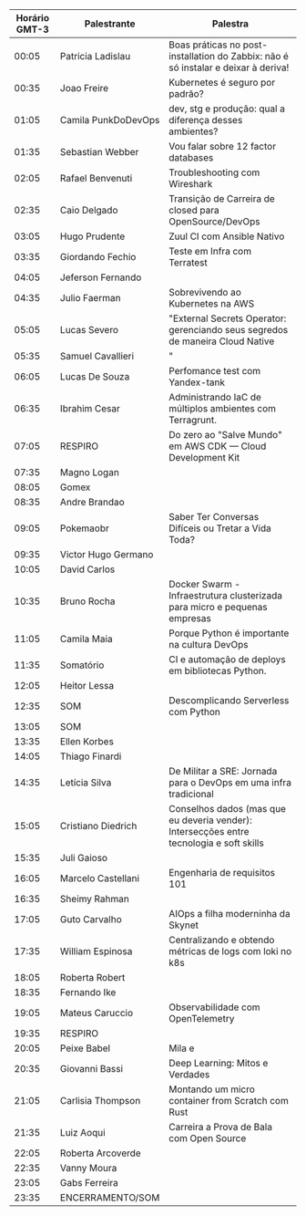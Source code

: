 | Horário GMT-3 | Palestrante  | Palestra |
| --- | --- | --- | 
| 00:05 | Patricia Ladislau | Boas práticas no post-installation do Zabbix: não é só instalar e deixar à deriva! |
| 00:35 | Joao Freire | Kubernetes é seguro por padrão? |
| 01:05 | Camila PunkDoDevOps | dev, stg e produção: qual a diferença desses ambientes? |
| 01:35 | Sebastian Webber | Vou falar sobre 12 factor databases |
| 02:05 | Rafael Benvenuti | Troubleshooting com Wireshark |
| 02:35 | Caio Delgado | Transição de Carreira de closed para OpenSource/DevOps |
| 03:05 | Hugo Prudente | Zuul CI com Ansible Nativo |
| 03:35 | Giordando Fechio | Teste em Infra com Terratest |
| 04:05 | Jeferson Fernando |  |
| 04:35 | Julio Faerman | Sobrevivendo ao Kubernetes na AWS |
| 05:05 | Lucas Severo | "External Secrets Operator: gerenciando seus segredos de maneira Cloud Native |
| 05:35 | Samuel Cavallieri | " |
| 06:05 | Lucas De Souza | Perfomance test com Yandex-tank |
| 06:35 | Ibrahim Cesar | Administrando IaC de múltiplos ambientes com Terragrunt. |
| 07:05 | RESPIRO | Do zero ao "Salve Mundo" em AWS CDK — Cloud Development Kit |
| 07:35 | Magno Logan |  |
| 08:05 | Gomex |  |
| 08:35 | Andre Brandao |  |
| 09:05 | Pokemaobr | Saber Ter Conversas Difíceis ou Tretar a Vida Toda? |
| 09:35 | Victor Hugo Germano |  |
| 10:05 | David Carlos |  |
| 10:35 | Bruno Rocha | Docker Swarm - Infraestrutura clusterizada para micro e pequenas empresas |
| 11:05 | Camila Maia | Porque Python é importante na cultura DevOps |
| 11:35 | Somatório | CI e automação de deploys em bibliotecas Python. |
| 12:05 | Heitor Lessa |  |
| 12:35 | SOM  | Descomplicando Serverless com Python |
| 13:05 | SOM  |  |
| 13:35 | Ellen Korbes |  |
| 14:05 | Thiago Finardi |  |
| 14:35 | Letícia Silva | De Militar a SRE: Jornada para o DevOps em uma infra tradicional |
| 15:05 | Cristiano Diedrich | Conselhos dados (mas que eu deveria vender): Intersecções entre tecnologia e soft skills |
| 15:35 | Juli Gaioso |  |
| 16:05 | Marcelo Castellani | Engenharia de requisitos 101 |
| 16:35 | Sheimy Rahman |  |
| 17:05 | Guto Carvalho | AIOps a filha moderninha da Skynet |
| 17:35 | William Espinosa | Centralizando e obtendo métricas de logs com loki no k8s |
| 18:05 | Roberta Robert |  |
| 18:35 | Fernando Ike |  |
| 19:05 | Mateus Caruccio | Observabilidade com OpenTelemetry |
| 19:35 | RESPIRO |  |
| 20:05 | Peixe Babel | Mila e |  |Vivi 
| 20:35 | Giovanni Bassi | Deep Learning: Mitos e Verdades |
| 21:05 | Carlisia Thompson | Montando um micro container from Scratch com Rust |
| 21:35 | Luiz Aoqui | Carreira a Prova de Bala com Open Source |
| 22:05 | Roberta Arcoverde |  |
| 22:35 | Vanny Moura |  |
| 23:05 | Gabs Ferreira |  |
| 23:35 | ENCERRAMENTO/SOM |  |
